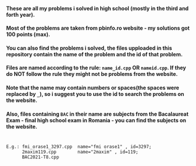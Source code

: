 #### These are all my problems i solved in high school (mostly in the third and forth year).
#### Most of the problems are taken from pbinfo.ro website - my solutions got 100 points (max).
#### You can also find the problems i solved, the files upploaded in this repository contain the name of the problem and the id of that problem.
#### Files are named according to the rule: `name_id.cpp` OR `nameid.cpp`. If they do NOT follow the rule they might not be problems from the website.
#### Note that the name may contain numbers or spaces(the spaces were replaced by `_`), so i suggest you to use the id to search the problems on the website.
#### Also, files containing `BAC` in their name are subjects from the Bacalaureat Exam - final high school exam in Romania - you can find the subjects on the website.
#
```
E.g.: fmi_orase1_3297.cpp  name="fmi orase1" , id=3297;
      2maxim119.cpp        name="2maxim" , id=119;
      BAC2021-T8.cpp
```
